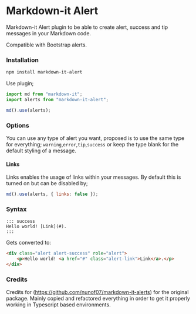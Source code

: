 # Markdown-it Alert

Markdown-it Alert plugin to be able to create alert, success and tip messages in your Markdown code.

Compatible with Bootstrap alerts.

### Installation

```bash
npm install markdown-it-alert
```

Use plugin;

```js
import md from "markdown-it";
import alerts from "markdown-it-alert";

md().use(alerts);
```

### Options

You can use any type of alert you want, proposed is to use the same type for everything; `warning`,`error`,`tip`,`success` or keep the type blank for the default styling of a message.

#### Links

Links enables the usage of links within your messages. By default this is turned on but can be disabled by;

```js
md().use(alerts, { links: false });
```

### Syntax

```
::: success
Hello world! [Link](#).
:::
```

Gets converted to:

```html
<div class="alert alert-success" role="alert">
	<p>Hello world! <a href="#" class="alert-link">Link</a>.</p>
</div>
```

### Credits

Credits for (https://github.com/nunof07/markdown-it-alerts) for the original package. Mainly copied and refactored everything in order to get it properly working in Typescript based environments.

